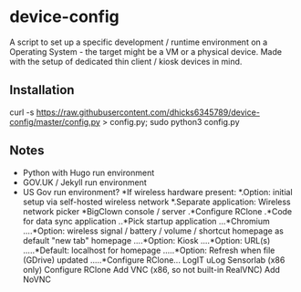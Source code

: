 # device-config
A script to set up a specific development / runtime environment on a Operating System - the target might be a VM or a physical device. Made with the setup of dedicated thin client / kiosk devices in mind.

## Installation
curl -s https://raw.githubusercontent.com/dhicks6345789/device-config/master/config.py > config.py; sudo python3 config.py

## Notes
* Python with Hugo run environment
* GOV.UK / Jekyll run environment
* US Gov run environment?
*If wireless hardware present:
*.Option: initial setup via self-hosted wireless network
*.Separate application: Wireless network picker
*BigClown console / server
.*Configure RClone
.*Code for data sync application
..*Pick startup application
...*Chromium
....*Option: wireless signal / battery / volume / shortcut homepage as default "new tab" homepage
....*Option: Kiosk
....*Option: URL(s)
.....*Default: localhost for homepage
.....*Option: Refresh when file (GDrive) updated
.....*Configure RClone...
        LogIT uLog Sensorlab (x86 only)
          Configure RClone
          Add VNC (x86, so not built-in RealVNC)
          Add NoVNC
